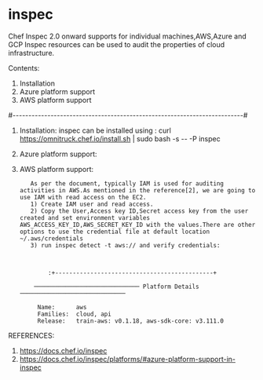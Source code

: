 # inspec
Chef Inspec 2.0 onward supports for individual machines,AWS,Azure and GCP
Inspec resources can be used to audit the properties of cloud infrastructure.

Contents:
  1. Installation
  2. Azure platform support
  3. AWS platform support

#-------------------------------------------------------------------------#
1. Installation:
	inspec can be installed using :
             curl https://omnitruck.chef.io/install.sh | sudo bash -s -- -P inspec
2. Azure platform support:


3. AWS platform support:

          As per the document, typically IAM is used for auditing activities in AWS.As mentioned in the reference[2], we are going to use IAM with read access on the EC2.
          1) Create IAM user and read access.
          2) Copy the User,Access key ID,Secret access key from the user created and set environment variables AWS_ACCESS_KEY_ID,AWS_SECRET_KEY_ID with the values.There are other options to use the credential file at default location ~/.aws/credentials 
          3) run inspec detect -t aws:// and verify credentials:
          
              
            
               :+---------------------------------------------+

           ────────────────────────────── Platform Details ────────────────────────────── 

            Name:      aws
            Families:  cloud, api
            Release:   train-aws: v0.1.18, aws-sdk-core: v3.111.0

	
	

REFERENCES:
 1. https://docs.chef.io/inspec
 2. https://docs.chef.io/inspec/platforms/#azure-platform-support-in-inspec
